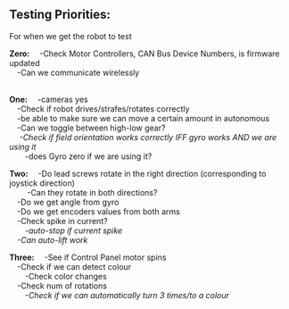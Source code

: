 <h2>Testing Priorities:</h2>
<p>For when we get the robot to test </p>

<p>
  <strong>Zero:</strong>
  &emsp;-Check Motor Controllers, CAN Bus Device Numbers, is firmware updated <br/>
  &emsp;-Can we communicate wirelessly <br/><br/>
</p>

<p>
  <strong>One:</strong>
  &emsp;-cameras yes <br/>
  &emsp;-Check if robot drives/strafes/rotates correctly <br/>
  &emsp;-be able to make sure we can move a certain amount in autonomous <br/>
  &emsp;-Can we toggle between high-low gear? <br/>
  &emsp;<i> -Check if field orientation works correctly IFF gyro works AND we are using it </i><br/>
  &emsp;&emsp;-does Gyro zero if we are using it? <br/>
</p>

<p>
  <strong>Two:</strong>
  &emsp;-Do lead screws rotate in the right direction (corresponding to joystick direction) <br/>
   &emsp;&emsp; -Can they rotate in both directions? <br/>
  &emsp;-Do we get angle from gyro <br/>
  &emsp;-Do we get encoders values from both arms <br/>
  &emsp;-Check spike in current? <br/>
    &emsp;&emsp;<i>-auto-stop if current spike</i> <br/>
  &emsp;<i>-Can auto-lift work </i><br/>
</p>

<p>
  <strong>Three:</strong>
  &emsp;-See if Control Panel motor spins <br/>
  &emsp;-Check if we can detect colour <br/>
    &emsp;&emsp;-Check color changes <br/>
  &emsp;-Check num of rotations <br/>
    &emsp;&emsp;<i>-Check if we can automatically turn 3 times/to a colour</i> <br/>
</p>
